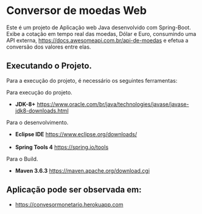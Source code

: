 # Conversor de moedas Web
Este é um projeto de Aplicação web Java desenvolvido com Spring-Boot.
Exibe a cotação em tempo real das moedas,
Dólar e Euro, consumindo uma API externa, https://docs.awesomeapi.com.br/api-de-moedas e efetua a conversão dos valores entre elas.

## Executando o Projeto.
Para a execução do projeto,
é necessário os seguintes ferramentas:

Para execução do projeto.
* **JDK-8+**
https://www.oracle.com/br/java/technologies/javase/javase-jdk8-downloads.html

Para o desenvolvimento.
* **Eclipse IDE**
https://www.eclipse.org/downloads/<br><br>
* **Spring Tools 4**
 https://spring.io/tools

Para o Build.
* **Maven 3.6.3**  https://maven.apache.org/download.cgi

## Aplicação pode ser observada em:
* https://convesormonetario.herokuapp.com
